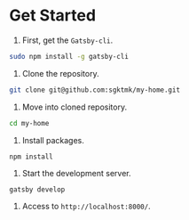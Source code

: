 # Get Started

1. First, get the `Gatsby-cli`.

```sh
sudo npm install -g gatsby-cli
```

1. Clone the repository.

```sh
git clone git@github.com:sgktmk/my-home.git
```

1. Move into cloned repository.

```sh
cd my-home
```

1. Install packages.

```sh
npm install
```

1. Start the development server.

```
gatsby develop
```

1. Access to `http://localhost:8000/`.